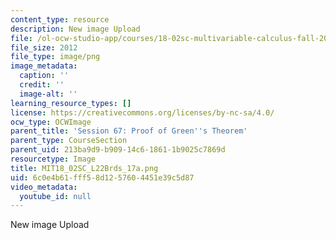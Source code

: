```yaml
---
content_type: resource
description: New image Upload
file: /ol-ocw-studio-app/courses/18-02sc-multivariable-calculus-fall-2010/6c0e4b61fff58d1257604451e39c5d87_MIT18_02SC_L22Brds_17a.png
file_size: 2012
file_type: image/png
image_metadata:
  caption: ''
  credit: ''
  image-alt: ''
learning_resource_types: []
license: https://creativecommons.org/licenses/by-nc-sa/4.0/
ocw_type: OCWImage
parent_title: 'Session 67: Proof of Green''s Theorem'
parent_type: CourseSection
parent_uid: 213ba9d9-b909-14c6-1861-1b9025c7869d
resourcetype: Image
title: MIT18_02SC_L22Brds_17a.png
uid: 6c0e4b61-fff5-8d12-5760-4451e39c5d87
video_metadata:
  youtube_id: null
---
```

New image Upload